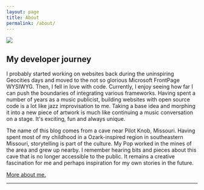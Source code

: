 ```yaml
---
layout: page
title: About
permalink: /about/
---
```

<img src="https://cherylhughey.github.io/img/cheryl.jpg">

## My developer journey

I probably started working on websites back during the uninspiring Geocities days and moved to the not so glorious Microsoft FrontPage WYSIWYG. Then, I fell in love with code. Currently, I enjoy seeing how far I can push the boundaries of integrating various frameworks. Having spent a number of years as a music publicist, building websites with open source code is a lot like jazz improvisation to me. Taking a base idea and morphing it into a new piece of artwork is much like continuing a music conversation on a stage. It's exciting, fun and always unique.

The name of this blog comes from a cave near Pilot Knob, Missouri. Having spent most of my childhood in a Ozark-inspired region in southeastern Missouri, storytelling is part of the culture. My Pop worked in the mines of the area and grew up nearby. I remember hearing bits and pieces about this cave that is no longer accessible to the public. It remains a creative fascination for me and perhaps inspiration for my own stories in the future.

<a href = "http://www.cherylhughey.com">More about me.</a>

<hr>
